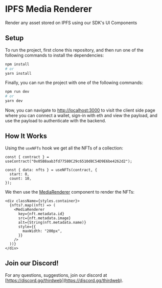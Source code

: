 # IPFS Media Renderer

Render any asset stored on IPFS using our SDK's UI Components

## Setup

To run the project, first clone this repository, and then run one of the following commands to install the dependencies:

```bash
npm install
# or
yarn install
```

Finally, you can run the project with one of the following commands:

```bash
npm run dev
# or
yarn dev
```

Now, you can navigate to [http://localhost:3000](http://localhost:3000) to visit the client side page where you can connect a wallet, sign-in with eth and view the payload, and use the payload to authenticate with the backend.

## How It Works

Using the `useNFTs` hook we get all the NFTs of a collection:

```tsx
const { contract } = useContract("0x05B8aab3fd77580C29c6510d8C54D9E6be4262d2");

const { data: nfts } = useNFTs(contract, {
  start: 0,
  count: 10,
});
```

We then use the [MediaRenderer](https://portal.thirdweb.com/ui-components/ipfs-media-renderer) component to render the NFTs:

```tsx
<div className={styles.container}>
  {nfts?.map((nft) => (
    <MediaRenderer
      key={nft.metadata.id}
      src={nft.metadata.image}
      alt={String(nft.metadata.name)}
      style={{
        maxWidth: "200px",
      }}
    />
  ))}
</div>
```

## Join our Discord!

For any questions, suggestions, join our discord at [https://discord.gg/thirdweb](https://discord.gg/thirdweb).
